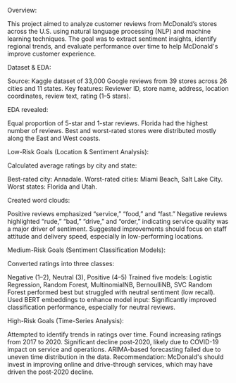 Overview:

This project aimed to analyze customer reviews from McDonald’s stores across the U.S. using natural language processing (NLP) and machine learning techniques. The goal was to extract sentiment insights, identify regional trends, and evaluate performance over time to help McDonald's improve customer experience.

Dataset & EDA:

Source: Kaggle dataset of 33,000 Google reviews from 39 stores across 26 cities and 11 states.
Key features: Reviewer ID, store name, address, location coordinates, review text, rating (1–5 stars).

EDA revealed:

Equal proportion of 5-star and 1-star reviews.
Florida had the highest number of reviews.
Best and worst-rated stores were distributed mostly along the East and West coasts.

Low-Risk Goals (Location & Sentiment Analysis):

Calculated average ratings by city and state:

Best-rated city: Annadale.
Worst-rated cities: Miami Beach, Salt Lake City.
Worst states: Florida and Utah.

Created word clouds:

Positive reviews emphasized “service,” “food,” and “fast.”
Negative reviews highlighted “rude,” “bad,” “drive,” and “order,” indicating service quality was a major driver of sentiment.
Suggested improvements should focus on staff attitude and delivery speed, especially in low-performing locations.

Medium-Risk Goals (Sentiment Classification Models):

Converted ratings into three classes:

  Negative (1–2), Neutral (3), Positive (4–5)
Trained five models: Logistic Regression, Random Forest, MultinomialNB, BernoulliNB, SVC
  Random Forest performed best but struggled with neutral sentiment (low recall).
Used BERT embeddings to enhance model input:
 Significantly improved classification performance, especially for neutral reviews.

High-Risk Goals (Time-Series Analysis):

Attempted to identify trends in ratings over time.
Found increasing ratings from 2017 to 2020.
Significant decline post-2020, likely due to COVID-19 impact on service and operations.
ARIMA-based forecasting failed due to uneven time distribution in the data.
Recommendation: McDonald's should invest in improving online and drive-through services, which may have driven the post-2020 decline.
